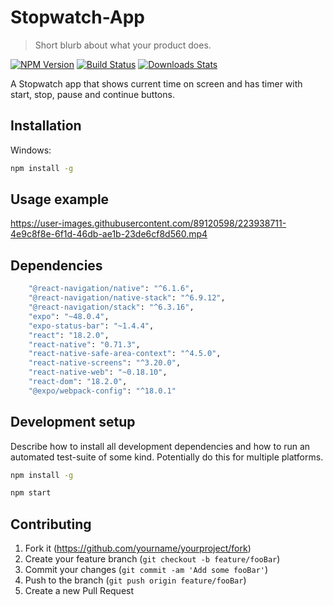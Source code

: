 ﻿# Stopwatch-App
> Short blurb about what your product does.

[![NPM Version][npm-image]][npm-url]
[![Build Status][travis-image]][travis-url]
[![Downloads Stats][npm-downloads]][npm-url]

A Stopwatch app that shows current time on screen and has timer with start, stop, pause and continue buttons.


## Installation

Windows:

```sh
npm install -g 
```

## Usage example



https://user-images.githubusercontent.com/89120598/223938711-4e9c8f8e-6f1d-46db-ae1b-23de6cf8d560.mp4




## Dependencies
```sh
    "@react-navigation/native": "^6.1.6",
    "@react-navigation/native-stack": "^6.9.12",
    "@react-navigation/stack": "^6.3.16",
    "expo": "~48.0.4",
    "expo-status-bar": "~1.4.4",
    "react": "18.2.0",
    "react-native": "0.71.3",
    "react-native-safe-area-context": "^4.5.0",
    "react-native-screens": "^3.20.0",
    "react-native-web": "~0.18.10",
    "react-dom": "18.2.0",
    "@expo/webpack-config": "^18.0.1"
 ```


## Development setup

Describe how to install all development dependencies and how to run an automated test-suite of some kind. Potentially do this for multiple platforms.

```sh
npm install -g
```
```sh
npm start
```



## Contributing

1. Fork it (<https://github.com/yourname/yourproject/fork>)
2. Create your feature branch (`git checkout -b feature/fooBar`)
3. Commit your changes (`git commit -am 'Add some fooBar'`)
4. Push to the branch (`git push origin feature/fooBar`)
5. Create a new Pull Request

<!-- Markdown link & img dfn's -->
[npm-image]: https://img.shields.io/npm/v/datadog-metrics.svg?style=flat-square
[npm-url]: https://npmjs.org/package/datadog-metrics
[npm-downloads]: https://img.shields.io/npm/dm/datadog-metrics.svg?style=flat-square
[travis-image]: https://img.shields.io/travis/dbader/node-datadog-metrics/master.svg?style=flat-square
[travis-url]: https://travis-ci.org/dbader/node-datadog-metrics
[wiki]: https://github.com/yourname/yourproject/wiki

 
